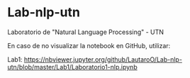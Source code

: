 # Lab-nlp-utn
Laboratorio de "Natural Language Processing" - UTN

En caso de no visualizar la notebook en GitHub, utilizar:

Lab1: https://nbviewer.jupyter.org/github/LautaroO/Lab-nlp-utn/blob/master/Lab1/Laboratorio1-nlp.ipynb
